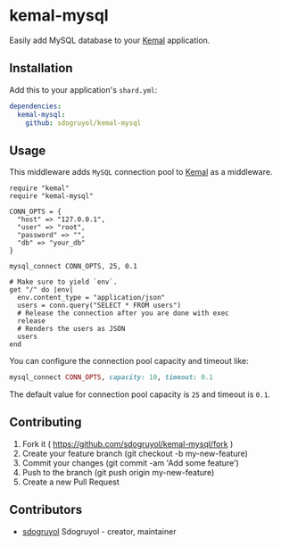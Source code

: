# kemal-mysql

Easily add MySQL database to your  [Kemal](https://github.com/sdogruyol/kemal) application.

## Installation


Add this to your application's `shard.yml`:

```yaml
dependencies:
  kemal-mysql:
    github: sdogruyol/kemal-mysql
```


## Usage

This middleware adds `MySQL` connection pool to [Kemal](https://github.com/sdogruyol/kemal) as a middleware.

```crystal
require "kemal"
require "kemal-mysql"

CONN_OPTS = {
  "host" => "127.0.0.1",
  "user" => "root",
  "password" => "",
  "db" => "your_db"
}

mysql_connect CONN_OPTS, 25, 0.1

# Make sure to yield `env`.
get "/" do |env|
  env.content_type = "application/json"
  users = conn.query("SELECT * FROM users")
  # Release the connection after you are done with exec
  release
  # Renders the users as JSON
  users
end
```

You can configure the connection pool capacity and timeout like:

```ruby
mysql_connect CONN_OPTS, capacity: 10, timeout: 0.1
```

The default value for connection pool capacity is `25` and timeout is `0.1`.

## Contributing

1. Fork it ( https://github.com/sdogruyol/kemal-mysql/fork )
2. Create your feature branch (git checkout -b my-new-feature)
3. Commit your changes (git commit -am 'Add some feature')
4. Push to the branch (git push origin my-new-feature)
5. Create a new Pull Request

## Contributors

- [sdogruyol](https://github.com/sdogruyol) Sdogruyol - creator, maintainer
